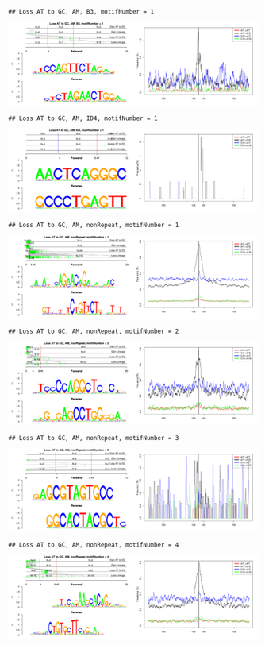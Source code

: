 

```
## Loss AT to GC, AM, B3, motifNumber = 1
```

![plot of chunk motifPValues](figure/motifPValues1.png) 

```
## Loss AT to GC, AM, ID4, motifNumber = 1
```

![plot of chunk motifPValues](figure/motifPValues2.png) 

```
## Loss AT to GC, AM, nonRepeat, motifNumber = 1
```

![plot of chunk motifPValues](figure/motifPValues3.png) 

```
## Loss AT to GC, AM, nonRepeat, motifNumber = 2
```

![plot of chunk motifPValues](figure/motifPValues4.png) 

```
## Loss AT to GC, AM, nonRepeat, motifNumber = 3
```

![plot of chunk motifPValues](figure/motifPValues5.png) 

```
## Loss AT to GC, AM, nonRepeat, motifNumber = 4
```

![plot of chunk motifPValues](figure/motifPValues6.png) 
  

